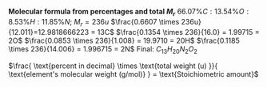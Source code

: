 **Molecular formula from percentages and total $M_{r}$** 
$66.07\%C : 13.54\%O : 8.53\%H : 11.85\%N$; $M_{r}=236u$
$\frac{0.6607 \times 236u}{12.011}=12.9818666223 = 13C$
$\frac{0.1354 \times 236}{16.0} = 1.99715 = 2O$
$\frac{0.0853 \times 236}{1.008} = 19.9710 = 20H$
$\frac{0.1185 \times 236}{14.006} = 1.996715 = 2N$
Final: $C_{13}H_{20}N_{2}O_{2}$

$\frac{ \text{percent in decimal} \times \text{total weight (u) }}{ \text{element's molecular weight (g/mol)} } = \text{Stoichiometric amount}$

